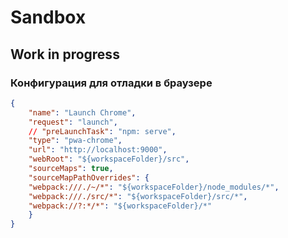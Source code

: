 # Sandbox
## Work in progress

### Конфигурация для отладки в браузере
```json
{
    "name": "Launch Chrome",
    "request": "launch",
    // "preLaunchTask": "npm: serve",
    "type": "pwa-chrome",
    "url": "http://localhost:9000",
    "webRoot": "${workspaceFolder}/src",
    "sourceMaps": true,
    "sourceMapPathOverrides": {
    "webpack:///./~/*": "${workspaceFolder}/node_modules/*",
    "webpack:///./src/*": "${workspaceFolder}/src/*",
    "webpack://?:*/*": "${workspaceFolder}/*"
    }
}
```